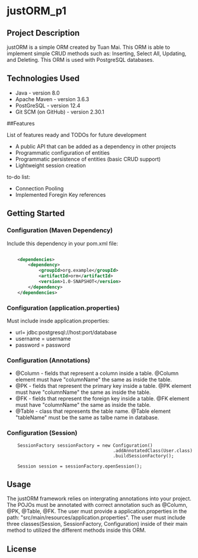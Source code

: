 # justORM_p1

## Project Description
justORM is a simple ORM created by Tuan Mai. This ORM is able to implement simple CRUD methods such as:
Inserting, Select All, Updating, and Deleting. This ORM is used with PostgreSQL databases.

## Technologies Used
* Java - version 8.0
* Apache Maven - version 3.6.3
* PostGreSQL - version 12.4
* Git SCM (on GitHub) - version 2.30.1

##Features

List of features ready and TODOs for future development
* A public API that can be added as a dependency in other projects
* Programmatic configuration of entities
* Programmatic persistence of entities (basic CRUD support)
* Lightweight session creation

to-do list:
* Connection Pooling
* Implemented Foregin Key references


## Getting Started

### Configuration (Maven Dependency)

Include this dependency in your pom.xml file:

```xml

    <dependencies>
        <dependency>
            <groupId>org.example</groupId>
            <artifactId>orm</artifactId>
            <version>1.0-SNAPSHOT</version>
        </dependency>
    </dependencies>

```

### Configuration (application.properties)

Must include insde application.properties:
  * url= jdbc:postgresql://host:port/database
  * username = username 
  * password = password 
  
### Configuration (Annotations)
  
  * @Column - fields that represent a column inside a table. @Column element 
     must have "columnName" the same as inside the table.
  * @PK - fields that represent the primary key inside a table. @PK element 
     must have "columnName" the same as inside the table.
  * @FK - fields that represent the foreign key inside a table. @FK element 
     must have "columnName" the same as inside the table.
  * @Table - class that represents the table name. @Table element "tableName" 
     must be the same as talbe name in database.
     
### Configuration (Session)

        SessionFactory sessionFactory = new Configuration()
                                            .addAnnotatedClass(User.class)
                                            .buildSessionFactory();

        Session session = sessionFactory.openSession();

## Usage

The justORM framework relies on intergrating annotations into your project. The POJOs must be annotated with correct
annotation such as @Column, @PK, @Table, @FK. The user must provide a application.properties in the path: 
"src/main/resources/application.properties". The user must include three classes(Session, SessionFactory, Configuration)
inside of their main method to utilized the different methods inside this ORM. 

## License
